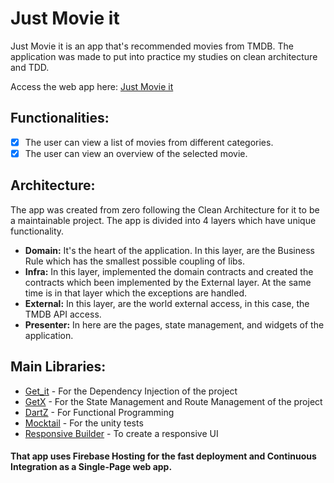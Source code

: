 # Just Movie it

Just Movie it is an app that's recommended movies from TMDB.
The application was made to put into practice my studies on clean architecture and TDD.

Access the web app here: [Just Movie it](https://just-movieit.web.app/) 


## Functionalities:
- [x] The user can view a list of movies from different categories.
- [x] The user can view an overview of the selected movie.

## Architecture:
The app was created from zero following the Clean Architecture for it to be a maintainable project. The app is divided into 4 layers which have unique functionality.
- **Domain:** It's the heart of the application. In this layer, are the Business Rule which has the smallest possible coupling of libs.
- **Infra:**  In this layer, implemented the domain contracts and created the contracts which been implemented by the External layer. At the same time is in that layer which the exceptions are handled.
- **External:** In this layer, are the world external access, in this case, the TMDB API access.
- **Presenter:** In here are the pages, state management, and widgets of the application.

## Main Libraries:
- [Get_it](https://pub.dev/packages/get_it) - For the Dependency Injection of the project
- [GetX](https://pub.dev/packages/get) - For the State Management and Route Management of the project
- [DartZ](https://pub.dev/packages/dartz) - For Functional Programming
- [Mocktail](https://pub.dev/packages/mocktail) - For the unity tests
- [Responsive Builder](https://pub.dev/packages/responsive_builder) - To create a responsive UI

#### That app uses Firebase Hosting for the fast deployment and  Continuous Integration as a Single-Page web app.
